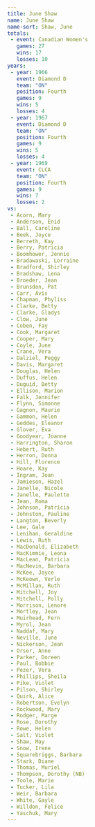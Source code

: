 ```yaml
---
title: June Shaw
name: June Shaw
name-sort: Shaw, June
totals:
 - event: Canadian Women's
   games: 27
   wins: 17
   losses: 10
years:
 - year: 1966
   event: Diamond D
   team: "ON"
   position: Fourth
   games: 9
   wins: 5
   losses: 4
 - year: 1967
   event: Diamond D
   team: "ON"
   position: Fourth
   games: 9
   wins: 5
   losses: 4
 - year: 1969
   event: CLCA
   team: "ON"
   position: Fourth
   games: 9
   wins: 7
   losses: 2
vs:
 - Acorn, Mary
 - Anderson, Enid
 - Ball, Caroline
 - Beek, Joyce
 - Berreth, Kay
 - Berry, Patricia
 - Boomhower, Jennie
 - Bradawaski, Lorraine
 - Bradford, Shirley
 - Bradshaw, Lena
 - Broeder, Jean
 - Brunsdon, Pat
 - Carr, Avis
 - Chapman, Phyliss
 - Clarke, Betty
 - Clarke, Gladys
 - Clow, June
 - Coben, Fay
 - Cook, Margaret
 - Cooper, Mary
 - Coyle, June
 - Crane, Vera
 - Dalziel, Peggy
 - Davis, Margaret
 - Douglas, Helen
 - Duffus, Helen
 - Duguid, Betty
 - Ellison, Marion
 - Falk, Jennifer
 - Flynn, Simonne
 - Gagnon, Maurie
 - Gammon, Helen
 - Geddes, Eleanor
 - Glover, Eva
 - Goodyear, Joanne
 - Harrington, Sharon
 - Hebert, Ruth
 - Herron, Donna
 - Hill, Florence
 - Hoare, Kay
 - Ingram, Joan
 - Jamieson, Hazel
 - Janelle, Nicole
 - Janelle, Paulette
 - Jean, Roma
 - Johnson, Patricia
 - Johnston, Pauline
 - Langton, Beverly
 - Lee, Gale
 - Lenihan, Geraldine
 - Lewis, Ruth
 - MacDonald, Elizabeth
 - MacKimmie, Leona
 - MacLean, Patricia
 - MacNevin, Barbara
 - McKee, Joyce
 - McKeown, Verle
 - McMillan, Ruth
 - Mitchell, Joy
 - Mitchell, Polly
 - Morrison, Lenore
 - Mortley, Jean
 - Muirhead, Fern
 - Myrol, Jean
 - Naddaf, Mary
 - Neville, June
 - Nickerson, Jean
 - Orser, Anne
 - Parker, Doreen
 - Paul, Bobbie
 - Pezer, Vera
 - Phillips, Sheila
 - Pike, Violet
 - Pilson, Shirley
 - Quirk, Alice
 - Robertson, Evelyn
 - Rockwood, Mary
 - Rodger, Marge
 - Rose, Dorothy
 - Rowe, Helen
 - Salt, Violet
 - Shaw, May
 - Snow, Irene
 - Squarebriggs, Barbara
 - Stark, Diane
 - Thomas, Muriel
 - Thompson, Dorothy (NB)
 - Toole, Marie
 - Tucker, Lila
 - Weir, Barbara
 - White, Gayle
 - Willdon, Felice
 - Yaschuk, Mary
---
```


